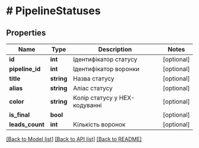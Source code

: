 # # PipelineStatuses

## Properties

Name | Type | Description | Notes
------------ | ------------- | ------------- | -------------
**id** | **int** | Ідентифікатор статусу | [optional]
**pipeline_id** | **int** | Ідентифікатор воронки | [optional]
**title** | **string** | Назва статусу | [optional]
**alias** | **string** | Аліас статусу | [optional]
**color** | **string** | Колір статусу у HEX-кодуванні | [optional]
**is_final** | **bool** |  | [optional]
**leads_count** | **int** | Кількість воронок | [optional]

[[Back to Model list]](../../README.md#models) [[Back to API list]](../../README.md#endpoints) [[Back to README]](../../README.md)
